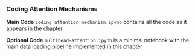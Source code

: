 ### Coding Attention Mechanisms

**Main Code**
`coding_attention_mechanism.ipynb` contains all the code as it appears in the chapter

**Optional Code**
`multihead-attention.ipynb` is a minimal notebook with the main data loading pipeline implemented in this chapter